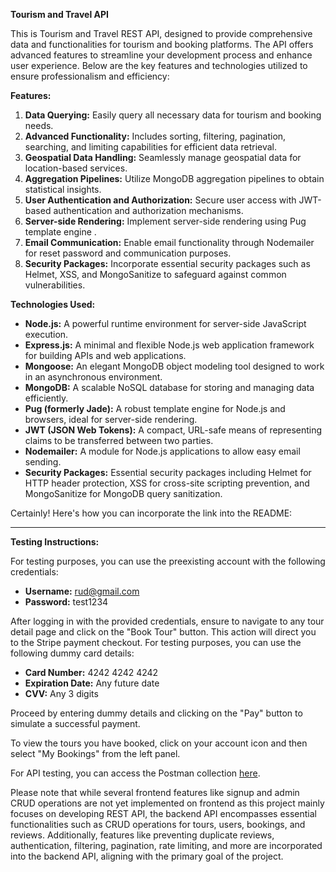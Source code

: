 **Tourism and Travel API**

This is Tourism and Travel REST API, designed to provide comprehensive data and functionalities for tourism and booking platforms. The API offers advanced features to streamline your development process and enhance user experience. Below are the key features and technologies utilized to ensure professionalism and efficiency:

**Features:**

1. **Data Querying:** Easily query all necessary data for tourism and booking needs.
2. **Advanced Functionality:** Includes sorting, filtering, pagination, searching, and limiting capabilities for efficient data retrieval.
3. **Geospatial Data Handling:** Seamlessly manage geospatial data for location-based services.
4. **Aggregation Pipelines:** Utilize MongoDB aggregation pipelines to obtain statistical insights.
5. **User Authentication and Authorization:** Secure user access with JWT-based authentication and authorization mechanisms.
6. **Server-side Rendering:** Implement server-side rendering using Pug template engine .
7. **Email Communication:** Enable email functionality through Nodemailer for reset password and communication purposes.
8. **Security Packages:** Incorporate essential security packages such as Helmet, XSS, and MongoSanitize to safeguard against common vulnerabilities.

**Technologies Used:**

- **Node.js:** A powerful runtime environment for server-side JavaScript execution.
- **Express.js:** A minimal and flexible Node.js web application framework for building APIs and web applications.
- **Mongoose:** An elegant MongoDB object modeling tool designed to work in an asynchronous environment.
- **MongoDB:** A scalable NoSQL database for storing and managing data efficiently.
- **Pug (formerly Jade):** A robust template engine for Node.js and browsers, ideal for server-side rendering.
- **JWT (JSON Web Tokens):** A compact, URL-safe means of representing claims to be transferred between two parties.
- **Nodemailer:** A module for Node.js applications to allow easy email sending.
- **Security Packages:** Essential security packages including Helmet for HTTP header protection, XSS for cross-site scripting prevention, and MongoSanitize for MongoDB query sanitization.

Certainly! Here's how you can incorporate the link into the README:

---

**Testing Instructions:**

For testing purposes, you can use the preexisting account with the following credentials:

- **Username:** rud@gmail.com
- **Password:** test1234

After logging in with the provided credentials, ensure to navigate to any tour detail page and click on the "Book Tour" button. This action will direct you to the Stripe payment checkout. For testing purposes, you can use the following dummy card details:

- **Card Number:** 4242 4242 4242
- **Expiration Date:** Any future date
- **CVV:** Any 3 digits

Proceed by entering dummy details and clicking on the "Pay" button to simulate a successful payment.

To view the tours you have booked, click on your account icon and then select "My Bookings" from the left panel.

For API testing, you can access the Postman collection [here](https://www.postman.com/descent-module-architect-20952764/workspace/tourplatform-rudraksh/collection/31221845-668a155f-af43-4f16-9d33-63ae13785a46?action=share&creator=31221845).

Please note that while several frontend features like signup and admin CRUD operations are not yet implemented on frontend as this project mainly focuses on developing REST API, the backend API encompasses essential functionalities such as CRUD operations for tours, users, bookings, and reviews. Additionally, features like preventing duplicate reviews, authentication, filtering, pagination, rate limiting, and more are incorporated into the backend API, aligning with the primary goal of the project.


